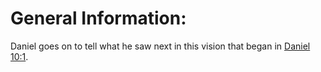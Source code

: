 # General Information:

Daniel goes on to tell what he saw next in this vision that began in [Daniel 10:1](../10/01.md).